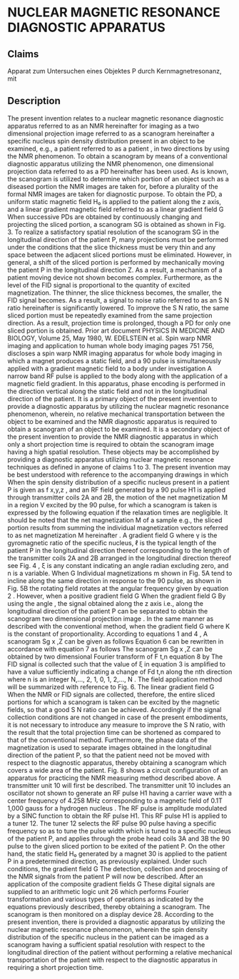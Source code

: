 # NUCLEAR MAGNETIC RESONANCE DIAGNOSTIC APPARATUS

## Claims
Apparat zum Untersuchen eines Objektes P durch Kernmagnetresonanz, mit

## Description
The present invention relates to a nuclear magnetic resonance diagnostic apparatus referred to as an NMR hereinafter for imaging as a two dimensional projection image referred to as a scanogram hereinafter a specific nucleus spin density distribution present in an object to be examined, e.g., a patient referred to as a patient , in two directions by using the NMR phenomenon. To obtain a scanogram by means of a conventional diagnostic apparatus utilizing the NMR phenomenon, one dimensional projection data referred to as a PD hereinafter has been used. As is known, the scanogram is utilized to determine which portion of an object such as a diseased portion the NMR images are taken for, before a plurality of the formal NMR images are taken for diagnostic purpose. To obtain the PD, a uniform static magnetic field H₀ is applied to the patient along the z axis, and a linear gradient magnetic field referred to as a linear gradient field G When successive PDs are obtained by continuously changing and projecting the sliced portion, a scanogram SG is obtained as shown in Fig. 3. To realize a satisfactory spatial resolution of the scanogram SG in the longitudinal direction of the patient P, many projections must be performed under the conditions that the slice thickness must be very thin and any space between the adjacent sliced portions must be eliminated. However, in general, a shift of the sliced portion is performed by mechanically moving the patient P in the longitudinal direction Z. As a result, a mechanism of a patient moving device not shown becomes complex. Furthermore, as the level of the FID signal is proportional to the quantity of excited magnetization. The thinner, the slice thickness becomes, the smaller, the FID signal becomes. As a result, a signal to noise ratio referred to as an S N ratio hereinafter is significantly lowered. To improve the S N ratio, the same sliced portion must be repeatedly examined from the same projection direction. As a result, projection time is prolonged, though a PD for only one sliced portion is obtained. Prior art document PHYSICS IN MEDICINE AND BIOLOGY, Volume 25, May 1980, W. EDELSTEIN et al. Spin warp NMR imaging and application to human whole body imaging pages 751 756, discloses a spin warp NMR imaging apparatus for whole body imaging in which a magnet produces a static field, and a 90 pulse is simultaneously applied with a gradient magnetic field to a body under investigation A narrow band RF pulse is applied to the body along with the application of a magnetic field gradient. In this apparatus, phase encoding is performed in the direction vertical along the static field and not in the longitudinal direction of the patient. It is a primary object of the present invention to provide a diagnostic apparatus by utilizing the nuclear magnetic resonance phenomenon, wherein, no relative mechanical transportation between the object to be examined and the NMR diagnostic apparatus is required to obtain a scanogram of an object to be examined. It is a secondary object of the present invention to provide the NMR diagnostic apparatus in which only a short projection time is required to obtain the scanogram image having a high spatial resolution. These objects may be accomplished by providing a diagnostic apparatus utilizing nuclear magnetic resonance techniques as defined in anyone of claims 1 to 3. The present invention may be best understood with reference to the accompanying drawings in which When the spin density distribution of a specific nucleus present in a patient P is given as f x,y,z , and an RF field generated by a 90 pulse H1 is applied through transmitter coils 2A and 2B, the motion of the net magnetization M in a region V excited by the 90 pulse, for which a scanogram is taken is expressed by the following equation if the relaxation times are negligible. It should be noted that the net magnetization M of a sample e.g., the sliced portion results from summing the individual magnetization vectors referred to as net magnetization M hereinafter . A gradient field G where γ is the gyromagnetic ratio of the specific nucleus, ℓ is the typical length of the patient P in the longitudinal direction thereof corresponding to the length of the transmitter coils 2A and 2B arranged in the longitudinal direction thereof see Fig. 4 , ξ is any constant indicating an angle radian excluding zero, and n is a variable. When G Individual magnetizations m shown in Fig. 5A tend to incline along the same direction in response to the 90 pulse, as shown in Fig. 5B the rotating field rotates at the angular frequency given by equation 2 . However, when a positive gradient field G When the gradient field G By using the angle , the signal obtained along the z axis i.e., along the longitudinal direction of the patient P can be separated to obtain the scanogram two dimensional projection image . In the same manner as described with the conventional method, when the gradient field G where K is the constant of proportionality. According to equations 1 and 4 , A scanogram Sg x ,Z can be given as follows Equation 6 can be rewritten in accordance with equation 7 as follows The scanogram Sg x ,Z can be obtained by two dimensional Fourier transform of F t,n equation 8 by The FID signal is collected such that the value of ξ in equation 3 is amplified to have a value sufficiently indicating a change of Fd t,n along the nth direction where n is an integer N,..., 2, 1, 0, 1, 2,..., N . The field application method will be summarized with reference to Fig. 6. The linear gradient field G When the NMR or FID signals are collected, therefore, the entire sliced portions for which a scanogram is taken can be excited by the magnetic fields, so that a good S N ratio can be achieved. Accordingly if the signal collection conditions are not changed in case of the present embodiments, it is not necessary to introduce any measure to improve the S N ratio, with the result that the total projection time can be shortened as compared to that of the conventional method. Furthermore, the phase data of the magnetization is used to separate images obtained in the longitudinal direction of the patient P, so that the patient need not be moved with respect to the diagnostic apparatus, thereby obtaining a scanogram which covers a wide area of the patient. Fig. 8 shows a circuit configuration of an apparatus for practicing the NMR measuring method described above. A transmitter unit 10 will first be described. The transmitter unit 10 includes an oscillator not shown to generate an RF pulse H1 having a carrier wave with a center frequency of 4.258 MHz corresponding to a magnetic field of 0.1T 1,000 gauss for a hydrogen nucleus . The RF pulse is amplitude modulated by a SINC function to obtain the RF pulse H1. This RF pulse H1 is applied to a tuner 12. The tuner 12 selects the RF pulse 90 pulse having a specific frequency so as to tune the pulse width which is tuned to a specific nucleus of the patient P, and applies through the probe head coils 3A and 3B the 90 pulse to the given sliced portion to be exited of the patient P. On the other hand, the static field H₀ generated by a magnet 30 is applied to the patient P in a predetermined direction, as previously explained. Under such conditions, the gradient field G The detection, collection and processing of the NMR signals from the patient P will now be described. After an application of the composite gradient fields G These digital signals are supplied to an arithmetic logic unit 26 which performs Fourier transformation and various types of operations as indicated by the equations previously described, thereby obtaining a scanogram. The scanogram is then monitored on a display device 28. According to the present invention, there is provided a diagnostic apparatus by utilizing the nuclear magnetic resonance phenomenon, wherein the spin density distribution of the specific nucleus in the patient can be imaged as a scanogram having a sufficient spatial resolution with respect to the longitudinal direction of the patient without performing a relative mechanical transportation of the patient with respect to the diagnostic apparatus in requiring a short projection time.